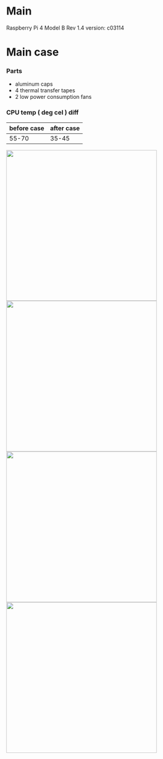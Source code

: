 
# Main
Raspberry Pi 4 Model B Rev 1.4 version: c03114

# Main case
### Parts

 - aluminum caps 
 - 4 thermal transfer tapes 
 - 2 low power consumption fans

### CPU temp ( deg cel ) diff
| before case | after case |
|--|--|
| 55-70 | 35-45 |


<img src="https://github.com/yerkopi/hardware/assets/79029454/3d2abb7a-6316-4afc-a1ba-314023308bc1" height="400"/>
<img src="https://github.com/yerkopi/hardware/assets/79029454/558bd858-3587-40f6-a84f-c1d0b1b9e9cc" height="400"/>
<img src="https://github.com/yerkopi/hardware/assets/79029454/ae8270d9-e7f2-4650-85f1-9bde8ab07c3d" height="400"/>
<img src="https://github.com/yerkopi/hardware/assets/79029454/a014cb75-a926-40ef-98da-b3dbde2ae549" height="400"/>



